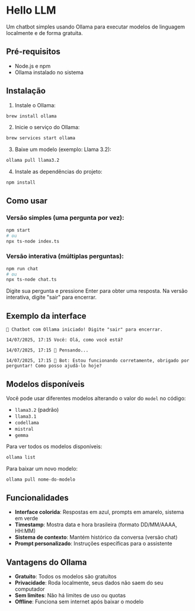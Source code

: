 # Hello LLM

Um chatbot simples usando Ollama para executar modelos de linguagem localmente e de forma gratuita.

## Pré-requisitos

- Node.js e npm
- Ollama instalado no sistema

## Instalação

1. Instale o Ollama:
```bash
brew install ollama
```

2. Inicie o serviço do Ollama:
```bash
brew services start ollama
```

3. Baixe um modelo (exemplo: Llama 3.2):
```bash
ollama pull llama3.2
```

4. Instale as dependências do projeto:
```bash
npm install
```

## Como usar

### Versão simples (uma pergunta por vez):
```bash
npm start
# ou
npx ts-node index.ts
```

### Versão interativa (múltiplas perguntas):
```bash
npm run chat
# ou
npx ts-node chat.ts
```

Digite sua pergunta e pressione Enter para obter uma resposta. Na versão interativa, digite "sair" para encerrar.

## Exemplo da interface

```
💬 Chatbot com Ollama iniciado! Digite "sair" para encerrar.

14/07/2025, 17:15 Você: Olá, como você está?

14/07/2025, 17:15 🤖 Pensando...

14/07/2025, 17:15 🤖 Bot: Estou funcionando corretamente, obrigado por perguntar! Como posso ajudá-lo hoje?
```

## Modelos disponíveis

Você pode usar diferentes modelos alterando o valor do `model` no código:

- `llama3.2` (padrão)
- `llama3.1`
- `codellama`
- `mistral`
- `gemma`

Para ver todos os modelos disponíveis:
```bash
ollama list
```

Para baixar um novo modelo:
```bash
ollama pull nome-do-modelo
```

## Funcionalidades

- **Interface colorida**: Respostas em azul, prompts em amarelo, sistema em verde
- **Timestamp**: Mostra data e hora brasileira (formato DD/MM/AAAA, HH:MM)
- **Sistema de contexto**: Mantém histórico da conversa (versão chat)
- **Prompt personalizado**: Instruções específicas para o assistente

## Vantagens do Ollama

- **Gratuito**: Todos os modelos são gratuitos
- **Privacidade**: Roda localmente, seus dados não saem do seu computador
- **Sem limites**: Não há limites de uso ou quotas
- **Offline**: Funciona sem internet após baixar o modelo 